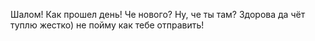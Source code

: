Шалом! Как прошел день! Че нового?
Ну, че ты там?
Здорова да чёт туплю жестко) не пойму как тебе отправить!
